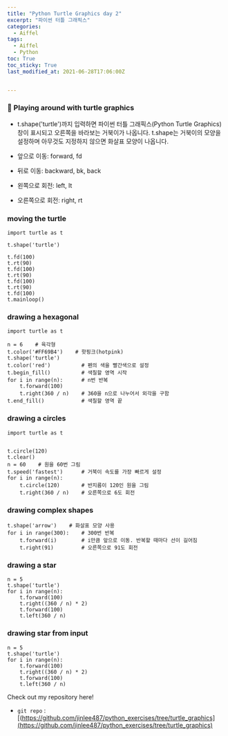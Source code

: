 ```yaml
---
title: "Python Turtle Graphics day 2"
excerpt: "파이썬 터틀 그래픽스"
categories:
  - Aiffel
tags:
  - Aiffel
  - Python
toc: True
toc_sticky: True
last_modified_at: 2021-06-28T17:06:00Z


---
```




### 👋 Playing around with turtle graphics

- t.shape('turtle')까지 입력하면 파이썬 터틀 그래픽스(Python Turtle Graphics) 창이 표시되고 오른쪽을 바라보는 거북이가 나옵니다. t.shape는 거북이의 모양을 설정하며 아무것도 지정하지 않으면 화살표 모양이 나옵니다.

- 앞으로 이동: forward, fd
- 뒤로 이동: backward, bk, back
- 왼쪽으로 회전: left, lt
- 오른쪽으로 회전: right, rt


### moving the turtle

```
import turtle as t
 
t.shape('turtle')
 
t.fd(100)
t.rt(90)
t.fd(100)
t.rt(90)
t.fd(100)
t.rt(90)
t.fd(100)
t.mainloop()
```

### drawing a hexagonal

```
import turtle as t
 
n = 6    # 육각형
t.color('#FF69B4')    # 핫핑크(hotpink)
t.shape('turtle')
t.color('red')          # 펜의 색을 빨간색으로 설정
t.begin_fill()          # 색칠할 영역 시작
for i in range(n):      # n번 반복
    t.forward(100)
    t.right(360 / n)    # 360을 n으로 나누어서 외각을 구함
t.end_fill()            # 색칠할 영역 끝
```
### drawing a circles 

```
import turtle as t
 

t.circle(120)
t.clear()
n = 60    # 원을 60번 그림
t.speed('fastest')      # 거북이 속도를 가장 빠르게 설정
for i in range(n):
    t.circle(120)       # 반지름이 120인 원을 그림
    t.right(360 / n)    # 오른쪽으로 6도 회전

```

### drawing complex shapes
```
t.shape('arrow')    # 화살표 모양 사용
for i in range(300):    # 300번 반복
    t.forward(i)        # i만큼 앞으로 이동. 반복할 때마다 선이 길어짐
    t.right(91)         # 오른쪽으로 91도 회전
```

### drawing a star
```
n = 5
t.shape('turtle')
for i in range(n):
    t.forward(100)
    t.right((360 / n) * 2)
    t.forward(100)
    t.left(360 / n)
```

### drawing star from input
```
n = 5
t.shape('turtle')
for i in range(n):
    t.forward(100)
    t.right((360 / n) * 2)
    t.forward(100)
    t.left(360 / n)
```
Check out my repository here!
- `git repo` : [(https://github.com/jinlee487/python_exercises/tree/turtle_graphics](https://github.com/jinlee487/python_exercises/tree/turtle_graphics)